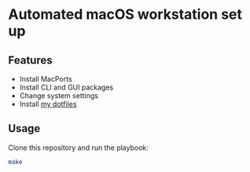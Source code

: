 # Automated macOS workstation set up

## Features

- Install MacPorts
- Install CLI and GUI packages
- Change system settings
- Install [my dotfiles](https://github.com/khuedoan/dotfiles)

## Usage

Clone this repository and run the playbook:

```sh
make
```

